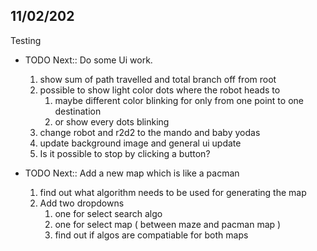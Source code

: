## 11/02/202
 Testing
* TODO Next:: Do some Ui work.
  1. show sum of path travelled and total branch off from root
  2. possible to show light color dots where the robot heads to
     1. maybe different color blinking for only from one point to one destination
     2. or show every dots blinking
  3. change robot and r2d2 to the mando and baby yodas
  4. update background image and general ui update
  5. Is it possible to stop by clicking a button?

* TODO Next:: Add a new map which is like a pacman 
  1. find out what algorithm needs to be used for generating the map
  2. Add two dropdowns
     1. one for select search algo
     2. one for select map ( between maze and pacman map )
     3. find out if algos are compatiable for both maps
  

